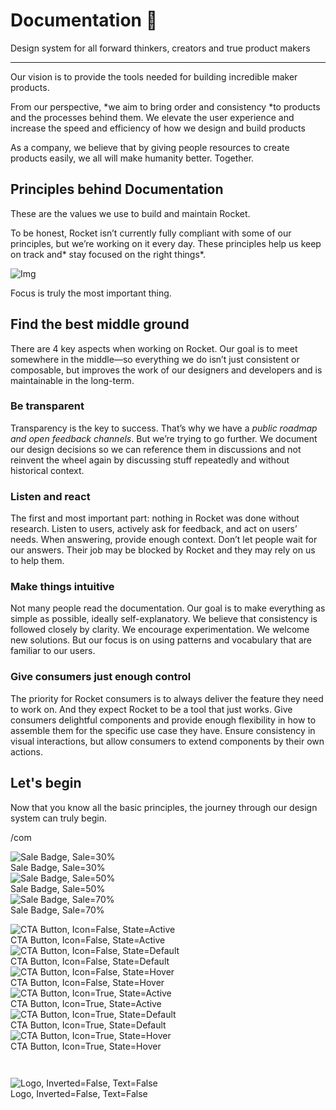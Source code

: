 
# Documentation 🚀

Design system for all forward thinkers, creators and true product makers

---

Our vision is to provide the tools needed for building incredible maker products.

From our perspective, *we aim to bring order and consistency *to products and the processes behind them. We elevate the user experience and increase the speed and efficiency of how we design and build products

As a company, we believe that by giving people resources to create products easily, we all will make humanity better. Together.

## Principles behind Documentation

These are the values we use to build and maintain Rocket.

To be honest, Rocket isn’t currently fully compliant with some of our principles, but we’re working on it every day. These principles help us keep on track and* stay focused on the right things*.

![Img](https://studio-assets.supernova.io/design-systems/14533/9289758a-6300-472a-bbc6-a57098081abf.jpeg?Expires=1990828800&Policy=eyJTdGF0ZW1lbnQiOlt7IlJlc291cmNlIjoiaHR0cHM6Ly9zdHVkaW8tYXNzZXRzLnN1cGVybm92YS5pby9kZXNpZ24tc3lzdGVtcy8xNDUzMy85Mjg5NzU4YS02MzAwLTQ3MmEtYmJjNi1hNTcwOTgwODFhYmYuanBlZyIsIkNvbmRpdGlvbiI6eyJEYXRlTGVzc1RoYW4iOnsiQVdTOkVwb2NoVGltZSI6MTk5MDgyODgwMH19fV19&Signature=E9DL6D-ZtS~4qaH18y5tnHC4gtpQUzZb85NmDFMuezn~MaWHPSumzBv6tXkxGqSgGyKh~9FaYnbfHkcJhU~4F~jdbuY70gbRxUpvnBtyCpz8o0mci-d2A9WoIZ3RGl11izD3c2WMfUaKhSaFlUw8cTGP-9vrqeUi58O2P4zYT9eAeyvOIFzQXgIgljhxiB9mIVU5a4j1vDL8ntJpagEZukKRskOgMrrB4LNQ-nRsvXFF7W5C5EkdoZPZf4jFxcQu2Yj6M9-bqNBXubYMsYYhEXqvqUOAnYVaE59E5PSSe43HKv2gp1ajSJ3ttHtTtCITO8Vyfh1FoTl03Z18ki8iZg__&Key-Pair-Id=APKAJGK34LCCAUR7N6LA)

Focus is truly the most important thing.

## Find the best middle ground

There are 4 key aspects when working on Rocket. Our goal is to meet somewhere in the middle—so everything we do isn’t just consistent or composable, but improves the work of our designers and developers and is maintainable in the long-term.

### Be transparent

Transparency is the key to success. That’s why we have a *public roadmap and open feedback channels*. But we’re trying to go further. We document our design decisions so we can reference them in discussions and not reinvent the wheel again by discussing stuff repeatedly and without historical context.

### Listen and react

The first and most important part: nothing in Rocket was done without research. Listen to users, actively ask for feedback, and act on users’ needs. When answering, provide enough context. Don’t let people wait for our answers. Their job may be blocked by Rocket and they may rely on us to help them.

### Make things intuitive

Not many people read the documentation. Our goal is to make everything as simple as possible, ideally self-explanatory. We believe that consistency is followed closely by clarity. We encourage experimentation. We welcome new solutions. But our focus is on using patterns and vocabulary that are familiar to our users.

### Give consumers just enough control

The priority for Rocket consumers is to always deliver the feature they need to work on. And they expect Rocket to be a tool that just works. Give consumers delightful components and provide enough flexibility in how to assemble them for the specific use case they have. Ensure consistency in visual interactions, but allow consumers to extend components by their own actions.

## Let's begin

Now that you know all the basic principles, the journey through our design system can truly begin.

/com

  
![Sale Badge, Sale=30%](https://studio-assets.supernova.io/design-systems/14533/15253c2e-5fcd-400a-ad06-ba4cbbf1a759.png?Expires=1990828800&Policy=eyJTdGF0ZW1lbnQiOlt7IlJlc291cmNlIjoiaHR0cHM6Ly9zdHVkaW8tYXNzZXRzLnN1cGVybm92YS5pby9kZXNpZ24tc3lzdGVtcy8xNDUzMy8xNTI1M2MyZS01ZmNkLTQwMGEtYWQwNi1iYTRjYmJmMWE3NTkucG5nIiwiQ29uZGl0aW9uIjp7IkRhdGVMZXNzVGhhbiI6eyJBV1M6RXBvY2hUaW1lIjoxOTkwODI4ODAwfX19XX0_&Signature=eeFNuGtmxHjboyWbChtRIfldpEIE7WeGP7WH5OmZgCSsogqEI2crRYhsdzsJxj~tFA40Ps32pOAXX7VRvbn6NsYFjmd4m-TZ8SPXetya9ZFnKGCNNJYMzLhPsX2ml513TLLHpa3sundQjq8iYD3uIvjmu-IcFQvk20tkyhrJjeHiULZUMXmC79dSNARJcnlsebdh~l6K0qEPo5JEmOTawiA4qlGbtWcFmHr~Qp7-EqyHU31XSTZV-bV8FpNXU9gUEyRh21FUe2w4TO~1WoUotxMT~Gun~eu6liOoblIXgAe6vKxJkCDOXEGLttQtp7sE7Cwz4wu6YGYizSR8yr2sTw__&Key-Pair-Id=APKAJGK34LCCAUR7N6LA)  
Sale Badge, Sale=30%  
![Sale Badge, Sale=50%](https://studio-assets.supernova.io/design-systems/14533/beee7854-f64c-4c44-804c-2630297c03c8.png?Expires=1990828800&Policy=eyJTdGF0ZW1lbnQiOlt7IlJlc291cmNlIjoiaHR0cHM6Ly9zdHVkaW8tYXNzZXRzLnN1cGVybm92YS5pby9kZXNpZ24tc3lzdGVtcy8xNDUzMy9iZWVlNzg1NC1mNjRjLTRjNDQtODA0Yy0yNjMwMjk3YzAzYzgucG5nIiwiQ29uZGl0aW9uIjp7IkRhdGVMZXNzVGhhbiI6eyJBV1M6RXBvY2hUaW1lIjoxOTkwODI4ODAwfX19XX0_&Signature=MLW07Z1WTL4reLs8kRKL~rAQ2nhaxmFqLi3SAo~fmsdn9pQZ8uHAFpSRht8do168-Pr72tmSb6b6QB-kq5z-3JwFKNo0EGhHMSmMBAvcY8g6tpWRZntaiHgr7PU2M-0zlEWAdOdO0Aqyh2ZkZwKAy3LY9UQDhFONVSe5BfL6V7H9qG0zpN8~fMlPoMsnHWFoE7wnz2TZep9MltKMWWpnIHEhbI7IrUMrgHWA7x5KkkLZySZDTPz1dQtGklz1ARNfl8Nh2zdekaBvOPM4BsUKY5tcJnY74ieLG2e77-r67uv46UrhHex9Q~K0Q7OgZiUkZGDGjtJYSPWXr1gR-uDpiA__&Key-Pair-Id=APKAJGK34LCCAUR7N6LA)  
Sale Badge, Sale=50%  
![Sale Badge, Sale=70%](https://studio-assets.supernova.io/design-systems/14533/a3e7fa6b-9b03-4f83-9f8e-2d3b92a1ef0d.png?Expires=1990828800&Policy=eyJTdGF0ZW1lbnQiOlt7IlJlc291cmNlIjoiaHR0cHM6Ly9zdHVkaW8tYXNzZXRzLnN1cGVybm92YS5pby9kZXNpZ24tc3lzdGVtcy8xNDUzMy9hM2U3ZmE2Yi05YjAzLTRmODMtOWY4ZS0yZDNiOTJhMWVmMGQucG5nIiwiQ29uZGl0aW9uIjp7IkRhdGVMZXNzVGhhbiI6eyJBV1M6RXBvY2hUaW1lIjoxOTkwODI4ODAwfX19XX0_&Signature=fdrmSgKtkBhB8wecWy3GkVSaJmLVW~7uMT4U5OQd5WlBCkcJ7Hr5tsnBb7v0KZm5qbDKXl9oTxG5w2ANXkkmv2qFQxzSntdgjBRH7rMu04g5LklHK1nSirrsSke910H-2eJ2I7glSQmxXcXy12AgdXUq4HGZ5-nmU8Auerj-vARAi5Zci3m~a8tQywMO6ouiau4B5~bXDBvA5cd5uRICI0t9PxQf3w8ygjNhPwtV8xEzXY-tPO3O8Uyqk9T2FuofMT8gLFgMInarI9P39ijn4Gfu29Uv9SXm9ICmfamX9EseDDlC0VMQ7suZiYKTK85qlTqwuAfLgH8PmGscUPavBg__&Key-Pair-Id=APKAJGK34LCCAUR7N6LA)  
Sale Badge, Sale=70%  


  
![CTA Button, Icon=False, State=Active](https://studio-assets.supernova.io/design-systems/14533/af3c5b49-afc8-4614-ae3d-0142cbbcdfea.png?Expires=1990828800&Policy=eyJTdGF0ZW1lbnQiOlt7IlJlc291cmNlIjoiaHR0cHM6Ly9zdHVkaW8tYXNzZXRzLnN1cGVybm92YS5pby9kZXNpZ24tc3lzdGVtcy8xNDUzMy9hZjNjNWI0OS1hZmM4LTQ2MTQtYWUzZC0wMTQyY2JiY2RmZWEucG5nIiwiQ29uZGl0aW9uIjp7IkRhdGVMZXNzVGhhbiI6eyJBV1M6RXBvY2hUaW1lIjoxOTkwODI4ODAwfX19XX0_&Signature=cKe8s~7~tLiOZ~OlkcQkiCWyeXZSdiyydNZRcYTsx8g1s8Intuir65iFvF8SYQsvI-ewoQ8bgHu6t8aUDUShBH5Q8xCnZgmGKg~ZsSP8b2zwMfN29fRSHKCU4ZK764ukeCe5dJlUYCgsqhxZ56KU3b56oqq2CcgSy72g9r0Bs07Rc48GQm2Hkd7BfCTIh3nSjHhdHxZUIGN94GeKitqa7LcATxA606nyvEEkTop1V7TfeQzAzAI7jd6trDZ869e1IOY02-e14YiuvE8Dqfv8nMSbQPibQfnn~xDTEXng4zK49D~XltL~m0vBHLcpsFAcWP~wtQbv6O4hqTfY4PnIQw__&Key-Pair-Id=APKAJGK34LCCAUR7N6LA)  
CTA Button, Icon=False, State=Active  
![CTA Button, Icon=False, State=Default](https://studio-assets.supernova.io/design-systems/14533/7756b162-f628-4d50-ac26-7e14918fbdc8.png?Expires=1990828800&Policy=eyJTdGF0ZW1lbnQiOlt7IlJlc291cmNlIjoiaHR0cHM6Ly9zdHVkaW8tYXNzZXRzLnN1cGVybm92YS5pby9kZXNpZ24tc3lzdGVtcy8xNDUzMy83NzU2YjE2Mi1mNjI4LTRkNTAtYWMyNi03ZTE0OTE4ZmJkYzgucG5nIiwiQ29uZGl0aW9uIjp7IkRhdGVMZXNzVGhhbiI6eyJBV1M6RXBvY2hUaW1lIjoxOTkwODI4ODAwfX19XX0_&Signature=AnsBJN97jgP-TnMEUSRzDIlhgc4scxb1C97oflrF~ycIWcqxjHLzx-VeVzWG8jAX4YKK1HsjOpscFYcBGojNRscRGgeXdM2LM8ob-XFBfEhaGnQnR9rkCy4qVn6zNpodhyIauyzrk22fyRIBy6MSSRrxBueQu55QEhE3GsMg4~EG3VwyM1iF0XCIG2WYcTbn1sHOxNu5~hAYGMhGgtknc~zFRjClLeiVWQ4Kp3YnEHBl1T9SFUtersCI5G1y8Zsd7k5uTeDWc~94JLpWnCA-XUV6iiFmrrfFld8uGrt3LJmyBdY~fHEXoaamJWFT73vii~UyQOPUQtwHIhSNKEQi5Q__&Key-Pair-Id=APKAJGK34LCCAUR7N6LA)  
CTA Button, Icon=False, State=Default  
![CTA Button, Icon=False, State=Hover](https://studio-assets.supernova.io/design-systems/14533/fec95a35-fae5-4873-941e-bcd72dd41618.png?Expires=1990828800&Policy=eyJTdGF0ZW1lbnQiOlt7IlJlc291cmNlIjoiaHR0cHM6Ly9zdHVkaW8tYXNzZXRzLnN1cGVybm92YS5pby9kZXNpZ24tc3lzdGVtcy8xNDUzMy9mZWM5NWEzNS1mYWU1LTQ4NzMtOTQxZS1iY2Q3MmRkNDE2MTgucG5nIiwiQ29uZGl0aW9uIjp7IkRhdGVMZXNzVGhhbiI6eyJBV1M6RXBvY2hUaW1lIjoxOTkwODI4ODAwfX19XX0_&Signature=WiZ8vTr-trdoomgaIog~rS8GrMB-C0XIITDOP5P7CMN~uLN9iHUqH4jhX-863W-oNedwhBwUMwHArf9pJHkc6QFaE5il8m45zbs~gg4u2QMe-nJixh-GOtwWwAJ8lZQR-A10x2RBBIb2y6ItUmhQ4SxqiRqJGJBrjYVuP4B2BhLWfR7p3EP~49cl~Y0jj4QYmQWtzihoZXWHaAJY3uwdeCNVfg9XIFH1K~WhIPYFyhheJ-UQcofhzB2RhFe35l8oK~PAvpc~Th9kpAgI5xf-wr2PpxHg1ZMiFHcxR7p5d6osPM5FP9tVDKA8WXNuXrInNzoNiQwE0PdMwyROUwv1VA__&Key-Pair-Id=APKAJGK34LCCAUR7N6LA)  
CTA Button, Icon=False, State=Hover  
![CTA Button, Icon=True, State=Active](https://studio-assets.supernova.io/design-systems/14533/db55a355-e7f6-45ce-8265-b0372de35638.png?Expires=1990828800&Policy=eyJTdGF0ZW1lbnQiOlt7IlJlc291cmNlIjoiaHR0cHM6Ly9zdHVkaW8tYXNzZXRzLnN1cGVybm92YS5pby9kZXNpZ24tc3lzdGVtcy8xNDUzMy9kYjU1YTM1NS1lN2Y2LTQ1Y2UtODI2NS1iMDM3MmRlMzU2MzgucG5nIiwiQ29uZGl0aW9uIjp7IkRhdGVMZXNzVGhhbiI6eyJBV1M6RXBvY2hUaW1lIjoxOTkwODI4ODAwfX19XX0_&Signature=ZOU7fV6ywvmOKSB~NFQMXKsfbQU-uRN4j5gZI~KISd6gSdVqFStX8NOk-v6VNi5QZX6xD4oUbkb7kHYsA1JEh2urptoTviGFmrvyM8IiI9moiYYgQS6C0o5XSx6ByxBazaxsHDQhrLuIU4PAVakOAeWG4PADBm7T37DNKYD12w2yVj2QfLQyJ958wC8FHMI3pVkkpMqEEF6tsr4ovlUGoNATbWuPdTBc-QgQGPz6xYM1fkiQ7ltwEHfU0mlt3VxsMSYSYI-Ky~6s71qPzo5nAUlxBz-NEUITfrvzf01bhG570tjym4nCPyCX2yDHq1sN0PVcMX6V3U6lz~1-skluTw__&Key-Pair-Id=APKAJGK34LCCAUR7N6LA)  
CTA Button, Icon=True, State=Active  
![CTA Button, Icon=True, State=Default](https://studio-assets.supernova.io/design-systems/14533/f360671a-1a4f-49ff-b9b4-a50c08f221d4.png?Expires=1990828800&Policy=eyJTdGF0ZW1lbnQiOlt7IlJlc291cmNlIjoiaHR0cHM6Ly9zdHVkaW8tYXNzZXRzLnN1cGVybm92YS5pby9kZXNpZ24tc3lzdGVtcy8xNDUzMy9mMzYwNjcxYS0xYTRmLTQ5ZmYtYjliNC1hNTBjMDhmMjIxZDQucG5nIiwiQ29uZGl0aW9uIjp7IkRhdGVMZXNzVGhhbiI6eyJBV1M6RXBvY2hUaW1lIjoxOTkwODI4ODAwfX19XX0_&Signature=ZtzeO9KaFePBpS-rzCKBg~sIW0JqQxmw1bve9FcIkCXLxTG17OlrgYzkr4~A2DtbYD3pxjoRPbmkuMNzV9WGaw~621zs-zuqH33GWujTyQ59Lv3wO38xgeFuIsYBhVF494TG1JotZUV1CrcKHgDPJvX-PWXNNf4rflGzBEy~wb8NvUrR9XJXbgBcEW1nS6oSpmgojcg-MewYMV6tzWsG68lqSwhm2X2pSyw3JpvPlwMenCjGiMG3dhlhdo4zSyMMvyFDQ7oISqpU2Di1Ln3c9XBH~I-FFD0pboQwzEGkc69tmuWAEa9hmAXgkPn694NV3bvCdV~mZ9mPj8GxskRVZw__&Key-Pair-Id=APKAJGK34LCCAUR7N6LA)  
CTA Button, Icon=True, State=Default  
![CTA Button, Icon=True, State=Hover](https://studio-assets.supernova.io/design-systems/14533/8bac266a-92a3-4eda-8a6e-c82fb11ee57f.png?Expires=1990828800&Policy=eyJTdGF0ZW1lbnQiOlt7IlJlc291cmNlIjoiaHR0cHM6Ly9zdHVkaW8tYXNzZXRzLnN1cGVybm92YS5pby9kZXNpZ24tc3lzdGVtcy8xNDUzMy84YmFjMjY2YS05MmEzLTRlZGEtOGE2ZS1jODJmYjExZWU1N2YucG5nIiwiQ29uZGl0aW9uIjp7IkRhdGVMZXNzVGhhbiI6eyJBV1M6RXBvY2hUaW1lIjoxOTkwODI4ODAwfX19XX0_&Signature=OphPkcQ5dzFDHgYkoio1WbqD4YU81ugbg6Qlp98mvdrIj3g5OQX3HkfWXEJeM4QdysDYR3ziXKlSvcQO8Ol4bjNdq1Nkb0ihjVAzwvQhLxpzY011dftVh5MLdAoKNgnYsGBB28cbvjNnbXwv2FzdG-ESXcsv~yma4X9XQu-0u3JFXJrKXTYKIoSZt9sRa8HtXsAr-sPo-vdH17fmWyD-9jK57FL67rquUvT2UslDBtQvoQN-wvOQxSXCPn~hjF8KgqgTKQlEVAF1Dtueim33dyY9up9MYGK-TfU7dCptucIRf2ej0KaW8JbmrrlIOUmicxuNn~WXs-rZcN4xOvzJpg__&Key-Pair-Id=APKAJGK34LCCAUR7N6LA)  
CTA Button, Icon=True, State=Hover  


```javascript  
  
```

  
![Logo, Inverted=False, Text=False](https://studio-assets.supernova.io/design-systems/14533/405fab02-707d-4058-8d70-38af3322acaa.png?Expires=1990828800&Policy=eyJTdGF0ZW1lbnQiOlt7IlJlc291cmNlIjoiaHR0cHM6Ly9zdHVkaW8tYXNzZXRzLnN1cGVybm92YS5pby9kZXNpZ24tc3lzdGVtcy8xNDUzMy80MDVmYWIwMi03MDdkLTQwNTgtOGQ3MC0zOGFmMzMyMmFjYWEucG5nIiwiQ29uZGl0aW9uIjp7IkRhdGVMZXNzVGhhbiI6eyJBV1M6RXBvY2hUaW1lIjoxOTkwODI4ODAwfX19XX0_&Signature=JvHe7iHfgStmg2rfJIn5sQaXiYEvFyvuxirr1cVYUiTpJB8Qs2MPaCcNp~DYAe~QL48S~ttKEe3qij85CBdECGaT8AYye0rjRVS6OkCkKnXVrcE-mIwPubh2jS3DSm0GpRxqrTJj32ZXCdO5FI1EvcISl6XxsWntjnpGuoQfI3GcpfbecLKNIq~kwpAKRXmCvrhTbzYV6jmyAq1eK-1fFAR-pHA2KRiyD6-zctRrEB2aAhQkwU4u7HCz0TihsOMPPtFY~mwykeJm~UzHQNANxYU26gaXzANEOtIfrU6Cm5I0m53-BPyyahb~1oxo2S2F9I1ODM~DL8mDQpmkomsiWQ__&Key-Pair-Id=APKAJGK34LCCAUR7N6LA)  
Logo, Inverted=False, Text=False  


  
  
